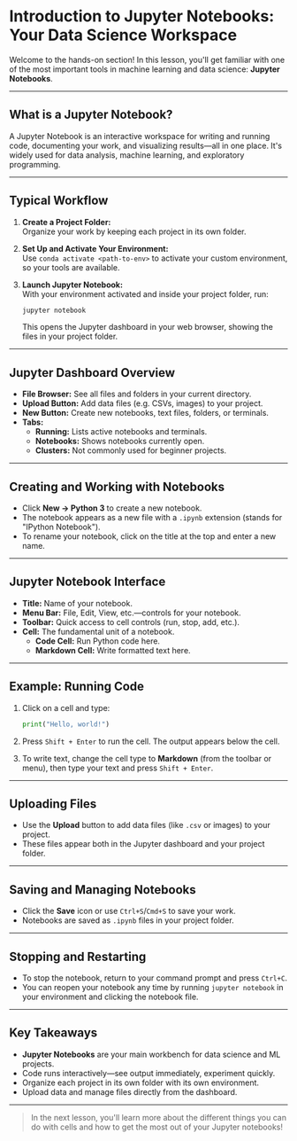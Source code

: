 # Introduction to Jupyter Notebooks: Your Data Science Workspace

Welcome to the hands-on section! In this lesson, you'll get familiar with one of the most important tools in machine learning and data science: **Jupyter Notebooks**.

---

## What is a Jupyter Notebook?

A Jupyter Notebook is an interactive workspace for writing and running code, documenting your work, and visualizing results—all in one place. It's widely used for data analysis, machine learning, and exploratory programming.

---

## Typical Workflow

1. **Create a Project Folder:**  
   Organize your work by keeping each project in its own folder.

2. **Set Up and Activate Your Environment:**  
   Use `conda activate <path-to-env>` to activate your custom environment, so your tools are available.

3. **Launch Jupyter Notebook:**  
   With your environment activated and inside your project folder, run:
   ```sh
   jupyter notebook
   ```
   This opens the Jupyter dashboard in your web browser, showing the files in your project folder.

---

## Jupyter Dashboard Overview

- **File Browser:** See all files and folders in your current directory.
- **Upload Button:** Add data files (e.g. CSVs, images) to your project.
- **New Button:** Create new notebooks, text files, folders, or terminals.
- **Tabs:**  
  - **Running:** Lists active notebooks and terminals.  
  - **Notebooks:** Shows notebooks currently open.  
  - **Clusters:** Not commonly used for beginner projects.

---

## Creating and Working with Notebooks

- Click **New → Python 3** to create a new notebook.
- The notebook appears as a new file with a `.ipynb` extension (stands for "IPython Notebook").
- To rename your notebook, click on the title at the top and enter a new name.

---

## Jupyter Notebook Interface

- **Title:** Name of your notebook.
- **Menu Bar:** File, Edit, View, etc.—controls for your notebook.
- **Toolbar:** Quick access to cell controls (run, stop, add, etc.).
- **Cell:** The fundamental unit of a notebook.  
  - **Code Cell:** Run Python code here.
  - **Markdown Cell:** Write formatted text here.

---

## Example: Running Code

1. Click on a cell and type:
   ```python
   print("Hello, world!")
   ```
2. Press `Shift + Enter` to run the cell. The output appears below the cell.

3. To write text, change the cell type to **Markdown** (from the toolbar or menu), then type your text and press `Shift + Enter`.

---

## Uploading Files

- Use the **Upload** button to add data files (like `.csv` or images) to your project.
- These files appear both in the Jupyter dashboard and your project folder.

---

## Saving and Managing Notebooks

- Click the **Save** icon or use `Ctrl+S`/`Cmd+S` to save your work.
- Notebooks are saved as `.ipynb` files in your project folder.

---

## Stopping and Restarting

- To stop the notebook, return to your command prompt and press `Ctrl+C`.
- You can reopen your notebook any time by running `jupyter notebook` in your environment and clicking the notebook file.

---

## Key Takeaways

- **Jupyter Notebooks** are your main workbench for data science and ML projects.
- Code runs interactively—see output immediately, experiment quickly.
- Organize each project in its own folder with its own environment.
- Upload data and manage files directly from the dashboard.

---

> In the next lesson, you'll learn more about the different things you can do with cells and how to get the most out of your Jupyter notebooks!